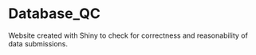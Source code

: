 # Database_QC

Website created with Shiny to check for correctness and reasonability of data submissions. 
